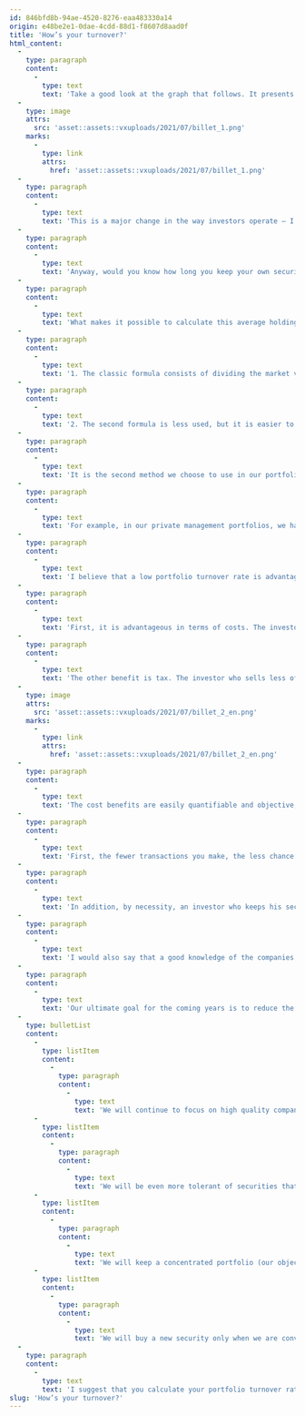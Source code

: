 ```yaml
---
id: 846bfd8b-94ae-4520-8276-eaa483330a14
origin: e48be2e1-0dae-4cdd-88d1-f8607d8aad0f
title: 'How’s your turnover?'
html_content:
  -
    type: paragraph
    content:
      -
        type: text
        text: 'Take a good look at the graph that follows. It presents the evolution since 1930 of the average duration of ownership of a security by American investors. In the 1940s and 1950s, the average time was between five and seven years. In 2020, it is less than a year.'
  -
    type: image
    attrs:
      src: 'asset::assets::vxuploads/2021/07/billet_1.png'
    marks:
      -
        type: link
        attrs:
          href: 'asset::assets::vxuploads/2021/07/billet_1.png'
  -
    type: paragraph
    content:
      -
        type: text
        text: 'This is a major change in the way investors operate – I would say it is more of a major deterioration. Could it be related to technological developments, to our ability to trade securities instantly on our smartphones, or to the immediate access to information the Internet provides? Or did investors hold onto their securities longer in the 1950s because they had access to little information?'
  -
    type: paragraph
    content:
      -
        type: text
        text: 'Anyway, would you know how long you keep your own securities on average?'
  -
    type: paragraph
    content:
      -
        type: text
        text: 'What makes it possible to calculate this average holding period is what is called the “turnover rate” of a portfolio. There are two ways to calculate this rate:'
  -
    type: paragraph
    content:
      -
        type: text
        text: '1. The classic formula consists of dividing the market value of the securities either bought or sold during a period (whichever is lowest) by the total market value of a portfolio.'
  -
    type: paragraph
    content:
      -
        type: text
        text: '2. The second formula is less used, but it is easier to calculate. It accumulates the number of new positions acquired and the number of positions sold in a portfolio during a year, divided by the number of securities in the portfolio at the end of the period studied.'
  -
    type: paragraph
    content:
      -
        type: text
        text: 'It is the second method we choose to use in our portfolio management to arrive at a calculation of the turnover rate of our portfolios under management. The only caveat is that this formula could give a very different result than the first formula in the event that a portfolio has different positions (i.e., a portfolio that is not equally weighted).'
  -
    type: paragraph
    content:
      -
        type: text
        text: 'For example, in our private management portfolios, we have sold two securities and acquired a new one since the beginning of 2021, for a total of 3 out of a total number of 28 securities currently in the portfolio. Thus, the portfolio turnover rate for the period would be 11.0% (3/28). Over the past seven years, the turnover rates for this same portfolio have ranged from a low of 7% in 2019 to a high of 26% in 2016. More importantly, the average turnover has been 15.4 % for the period from 2015 to present. This means that we have held our securities for an average period of 6.5 years (1/15.4%). This statistic confirms that we are long-term investors.'
  -
    type: paragraph
    content:
      -
        type: text
        text: 'I believe that a low portfolio turnover rate is advantageous for the long-term investor on several levels.'
  -
    type: paragraph
    content:
      -
        type: text
        text: 'First, it is advantageous in terms of costs. The investor who repeatedly buys and sells generally pays a fee for each transaction. Furthermore, in my opinion, it is wrong to believe that online brokerage services offering minimal, or no transaction fees eliminate these costs – they are recovered by reducing other advantages for the investor including zero interest rates or charging high foreign exchange fees.'
  -
    type: paragraph
    content:
      -
        type: text
        text: 'The other benefit is tax. The investor who sells less often defers paying taxes into the future, unlike the investor who sells quickly. Consider two hypothetical portfolios with an initial value of $100,000, portfolio A with a turnover rate of 0% and portfolio B with a turnover rate of 100%. It is assumed that each portfolio obtains a compound annual return of 10% before tax for 20 years, after which the portfolio is liquidated and taxes are paid on the gain realized, and assuming that the gains realized are taxed at a rate of 25%. Here is the value of each portfolio and its after-tax compound annual return after 20 years:'
  -
    type: image
    attrs:
      src: 'asset::assets::vxuploads/2021/07/billet_2_en.png'
    marks:
      -
        type: link
        attrs:
          href: 'asset::assets::vxuploads/2021/07/billet_2_en.png'
  -
    type: paragraph
    content:
      -
        type: text
        text: 'The cost benefits are easily quantifiable and objective; the following benefits are more subjective and more difficult to calculate. However, I believe they may be even more important in the long run because, in my opinion, the pursuit of low turnover significantly improves the way we invest.'
  -
    type: paragraph
    content:
      -
        type: text
        text: 'First, the fewer transactions you make, the less chance you have of making costly mistakes. For example, an investor who trades a lot will likely be tempted to enter and exit the stock market, to do what is called “market timing”. This practice is in my opinion particularly dangerous when we know that stock returns often occur over short periods. He could also be tempted by highly speculative securities.'
  -
    type: paragraph
    content:
      -
        type: text
        text: 'In addition, by necessity, an investor who keeps his securities for a long time will know his companies much better. He will thus be able to concentrate on the better-quality businesses that are more likely to deliver high returns for many years. This is what I see when I examine the securities in the COTE 100 Financial Bulletin portfolio. A few high-quality securities of companies such as Couche-Tard, CGI, Copart, Enghouse and Visa have provided us with very attractive returns for many years. If we had sold these securities after achieving a return of “only” 20% or 50%, not only would we have lost a lot of returns, but it is far from certain that we would have succeeded in replacing them with securities that performed as well.'
  -
    type: paragraph
    content:
      -
        type: text
        text: 'I would also say that a good knowledge of the companies that we have owned for a long time goes a long way in staying calm and rational during the inevitable bear markets. I believe this is one of the reasons why we not only did not sell anything in March 2020, but also why we then made the decision to increase our investments in many of the stocks we already owned.'
  -
    type: paragraph
    content:
      -
        type: text
        text: 'Our ultimate goal for the coming years is to reduce the turnover rate of our portfolios to 10% or, in other words, to increase the average holding period of our securities to 10 years. To do this, we will focus on the following factors:'
  -
    type: bulletList
    content:
      -
        type: listItem
        content:
          -
            type: paragraph
            content:
              -
                type: text
                text: 'We will continue to focus on high quality companies that can provide us with attractive returns for many years to come;'
      -
        type: listItem
        content:
          -
            type: paragraph
            content:
              -
                type: text
                text: 'We will be even more tolerant of securities that sell at high ratios;'
      -
        type: listItem
        content:
          -
            type: paragraph
            content:
              -
                type: text
                text: 'We will keep a concentrated portfolio (our objective is between 25 and 30 securities in the portfolio);'
      -
        type: listItem
        content:
          -
            type: paragraph
            content:
              -
                type: text
                text: 'We will buy a new security only when we are convinced that it is significantly more attractive than the security that we consider the least attractive in our portfolio. (With a caveat: it can be dangerous to buy a new security of a company that you are less familiar with and replace one that you know intimately.)'
  -
    type: paragraph
    content:
      -
        type: text
        text: 'I suggest that you calculate your portfolio turnover rate and see if it should be reduced in the years to come.'
slug: 'How’s your turnover?'
---
```

